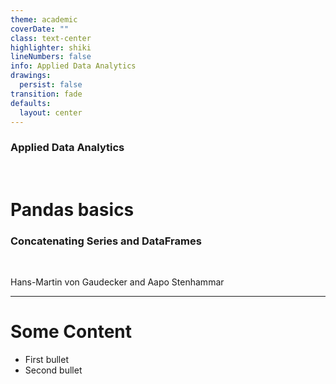 ```yaml
---
theme: academic
coverDate: ""
class: text-center
highlighter: shiki
lineNumbers: false
info: Applied Data Analytics
drawings:
  persist: false
transition: fade
defaults:
  layout: center
---
```


### Applied Data Analytics

<br/>

# Pandas basics

### Concatenating Series and DataFrames

<br/>


Hans-Martin von Gaudecker and Aapo Stenhammar

---

# Some Content

- First bullet
- Second bullet
